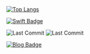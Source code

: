 <!--
**jihoooo97/jihoooo97** is a ✨ _special_ ✨ repository because its `README.md` (this file) appears on your GitHub profile.

Here are some ideas to get you started:

- 🔭 I’m currently working on ...
- 🌱 I’m currently learning ...
- 👯 I’m looking to collaborate on ...
- 🤔 I’m looking for help with ...
- 💬 Ask me about ...
- 📫 How to reach me: ...
- 😄 Pronouns: ...
- ⚡ Fun fact: ...
-->

[![Top Langs](https://github-readme-stats.vercel.app/api/top-langs/?username=jihoooo97&layout=compact)](https://github.com/jihoooo97/github-readme-stats)


[![Swift Badge](https://img.shields.io/badge/-Swift-white?style=flat&logo=Swift&logoColor=F05138&link=https://github.com/jihoooo97/Swift)](https://github.com/jihoooo97/Swift)


![Last Commit](https://img.shields.io/github/last-commit/jihoooo97/Swift?style=flat&labelColor=white&logo=Swift&logoColor=F05138&link=https://github.com/jihoooo97/Swift)
![Last Commit](https://img.shields.io/github/last-commit/jihoooo97/Algorithm?style=flat&labelColor=white&logo=Java&logoColor=007396&link=https://github.com/jihoooo97/Algorithm)

[![Blog Badge](https://img.shields.io/badge/-Blog-white?style=flat&logo=naver&link=https://blog.naver.com/yjh7827)](https://blog.naver.com/yjh7827)
